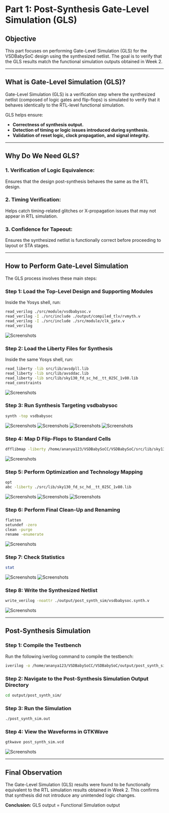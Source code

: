 # Part 1: Post-Synthesis Gate-Level Simulation (GLS)

## Objective

This part focuses on performing Gate-Level Simulation (GLS) for the
VSDBabySoC design using the synthesized netlist. The goal is to verify
that the GLS results match the functional simulation outputs obtained in
Week 2.

------------------------------------------------------------------------

## What is Gate-Level Simulation (GLS)?

Gate-Level Simulation (GLS) is a verification step where the synthesized
netlist (composed of logic gates and flip-flops) is simulated to verify
that it behaves identically to the RTL-level functional simulation.

GLS helps ensure:

-   **Correctness of synthesis output.**
-   **Detection of timing or logic issues introduced during synthesis.**
-   **Validation of reset logic, clock propagation, and signal
    integrity.**

------------------------------------------------------------------------

## Why Do We Need GLS?

### 1. Verification of Logic Equivalence:

Ensures that the design post-synthesis behaves the same as the RTL
design.

### 2. Timing Verification:

Helps catch timing-related glitches or X-propagation issues that may not
appear in RTL simulation.

### 3. Confidence for Tapeout:

Ensures the synthesized netlist is functionally correct before
proceeding to layout or STA stages.

------------------------------------------------------------------------

## How to Perform Gate-Level Simulation

The GLS process involves these main steps:

### **Step 1: Load the Top-Level Design and Supporting Modules**

Inside the Yosys shell, run:

``` bash
read_verilog ./src/module/vsdbabysoc.v
read_verilog -I ./src/include ./output/compiled_tlv/rvmyth.v
read_verilog -I ./src/include ./src/module/clk_gate.v
read_verilog
```

![Screenshots](images/3-1.png)

### **Step 2: Load the Liberty Files for Synthesis**

Inside the same Yosys shell, run:

``` bash
read_liberty -lib src/lib/avsdpll.lib
read_liberty -lib src/lib/avsddac.lib
read_liberty -lib src/lib/sky130_fd_sc_hd__tt_025C_1v80.lib
read_constraints
```

![Screenshots](images/3-2.png)

### **Step 3: Run Synthesis Targeting vsdbabysoc**

``` bash
synth -top vsdbabysoc

```
![Screenshots](images/3-3.png)
![Screenshots](images/3-4.png)
![Screenshots](images/3-5.png)
![Screenshots](images/3-6.png)

### **Step 4: Map D Flip-Flops to Standard Cells**

``` bash
dfflibmap -liberty /home/ananya123/VSDBabySoCC/VSDBabySoC/src/lib/sky130_fd_sc_hd__tt_025C_1v80.lib
```

![Screenshots](images/3-7.png)

### **Step 5: Perform Optimization and Technology Mapping**

``` bash
opt
abc -liberty ./src/lib/sky130_fd_sc_hd__tt_025C_1v80.lib
```
![Screenshots](images/3-9.png)
![Screenshots](images/3-10.png)
![Screenshots](images/3-11.png)

### **Step 6: Perform Final Clean-Up and Renaming**

``` bash
flatten
setundef -zero
clean -purge
rename -enumerate
```

![Screenshots](images/3-12.png)

### **Step 7: Check Statistics**

``` bash
stat
```

![Screenshots](images/3-13.png)
![Screenshots](images/3-14.png)

### **Step 8: Write the Synthesized Netlist**

``` bash
write_verilog -noattr ./output/post_synth_sim/vsdbabysoc.synth.v
```

![Screenshots](images/3-15.png)

------------------------------------------------------------------------

## Post-Synthesis Simulation

### **Step 1: Compile the Testbench**

Run the following iverilog command to compile the testbench:

``` bash
iverilog -o /home/ananya123/VSDBabySoCC/VSDBabySoC/output/post_synth_sim/post_synth_sim.out -DPOST_SYNTH_SIM -DFUNCTIONAL -DUNIT_DELAY=#1 -I ./src/include -I ./src/module -I ./src/gls_model .src/module/testbench.v .output/post_synth_sim/vsdbabysoc.synth.v
```

### **Step 2: Navigate to the Post-Synthesis Simulation Output Directory**

``` bash
cd output/post_synth_sim/
```

### **Step 3: Run the Simulation**

``` bash
./post_synth_sim.out
```

### **Step 4: View the Waveforms in GTKWave**

``` bash
gtkwave post_synth_sim.vcd
```

![Screenshots](images/3-17.png)

------------------------------------------------------------------------

## Final Observation

The Gate-Level Simulation (GLS) results were found to be functionally
equivalent to the RTL simulation results obtained in Week 2. This
confirms that synthesis did not introduce any unintended logic changes.

**Conclusion:** GLS output = Functional Simulation output
